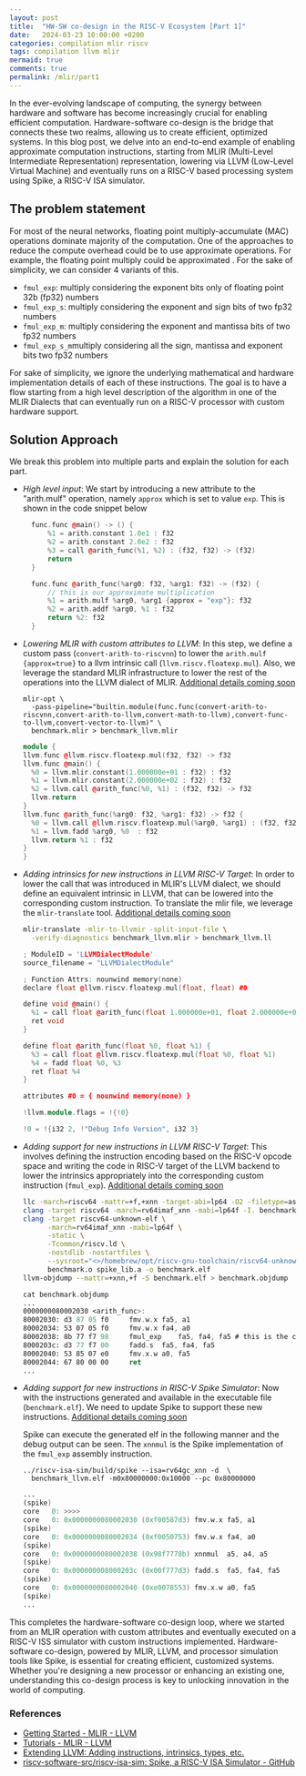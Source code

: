 ```yaml
---
layout: post
title:  "HW-SW co-design in the RISC-V Ecosystem [Part 1]"
date:   2024-03-23 10:00:00 +0200
categories: compilation mlir riscv
tags: compilation llvm mlir
mermaid: true
comments: true
permalink: /mlir/part1
---
```


In the ever-evolving landscape of computing, the synergy between hardware and software has become increasingly crucial for enabling efficient computation. Hardware-software co-design
 is the bridge that connects these two realms, allowing us to create efficient, optimized systems. In this blog post, we delve into an end-to-end example of enabling
approximate computation instructions, starting from MLIR (Multi-Level Intermediate Representation) representation, lowering via LLVM (Low-Level Virtual Machine) and eventually runs on a RISC-V based processing system using Spike, a RISC-V ISA simulator.

## The problem statement

For most of the neural networks, floating point multiply-accumulate (MAC) operations
dominate majority of the computation. One of the approaches to reduce the compute overhead
could be to use approximate operations. For example, the floating point multiply could be approximated . For the sake
of simplicity, we can consider 4 variants of this.
- `fmul_exp`: multiply  considering the exponent bits only of floating point 32b (fp32) numbers
- `fmul_exp_s`: multiply  considering the exponent and sign bits of two fp32 numbers
- `fmul_exp_m`: multiply  considering the exponent and mantissa bits of two fp32 numbers
- `fmul_exp_s_m`multiply  considering all the sign, mantissa and exponent bits  two fp32 numbers

For sake of simplicity, we ignore the underlying mathematical and hardware implementation details of each of these instructions.
The goal is to have a flow starting from a high level description of the algorithm in one of the MLIR Dialects that can eventually run on a RISC-V processor with custom hardware support.


## Solution Approach

We break this problem into multiple parts and explain the solution for each part.

- *High level input*: We start by introducing a new attribute to the "arith.mulf" operation, namely `approx` which is set to value
  `exp`. This is shown in the code snippet below

  ```c++
    func.func @main() -> () {
        %1 = arith.constant 1.0e1 : f32
        %2 = arith.constant 2.0e2 : f32
        %3 = call @arith_func(%1, %2) : (f32, f32) -> (f32)
        return
    }

    func.func @arith_func(%arg0: f32, %arg1: f32) -> (f32) {
        // this is our approximate multiplication
        %1 = arith.mulf %arg0, %arg1 {approx = "exp"}: f32
        %2 = arith.addf %arg0, %1 : f32
        return %2: f32
    }

  ```

- *Lowering MLIR with custom attributes to LLVM*: In this step, we define a custom pass (`convert-arith-to-riscvnn`) to lower the `arith.mulf {approx=true}` to a llvm intrinsic call (`llvm.riscv.floatexp.mul`). Also, we leverage the standard MLIR infrastructure to lower the rest of the operations into the LLVM dialect of MLIR. [Additional details coming soon]()

  ```
  mlir-opt \
    -pass-pipeline="builtin.module(func.func(convert-arith-to-riscvnn,convert-arith-to-llvm,convert-math-to-llvm),convert-func-to-llvm,convert-vector-to-llvm)" \
    benchmark.mlir > benchmark_llvm.mlir
  ```

  ```c++
  module {
  llvm.func @llvm.riscv.floatexp.mul(f32, f32) -> f32
  llvm.func @main() {
    %0 = llvm.mlir.constant(1.000000e+01 : f32) : f32
    %1 = llvm.mlir.constant(2.000000e+02 : f32) : f32
    %2 = llvm.call @arith_func(%0, %1) : (f32, f32) -> f32
    llvm.return
  }
  llvm.func @arith_func(%arg0: f32, %arg1: f32) -> f32 {
    %0 = llvm.call @llvm.riscv.floatexp.mul(%arg0, %arg1) : (f32, f32) -> f32
    %1 = llvm.fadd %arg0, %0  : f32
    llvm.return %1 : f32
  }
  }
  ```
- *Adding intrinsics for new instructions in LLVM RISC-V Target*: In order to lower the call that was introduced in MLIR's LLVM dialect, we should define an equivalent intrinsic in LLVM, that can be lowered into the corresponding custom instruction. To translate the mlir file, we leverage the `mlir-translate` tool. [Additional details coming soon]()

  ```bash
  mlir-translate -mlir-to-llvmir -split-input-file \
    -verify-diagnostics benchmark_llvm.mlir > benchmark_llvm.ll
  ```

  ```c++
  ; ModuleID = 'LLVMDialectModule'
  source_filename = "LLVMDialectModule"

  ; Function Attrs: nounwind memory(none)
  declare float @llvm.riscv.floatexp.mul(float, float) #0

  define void @main() {
    %1 = call float @arith_func(float 1.000000e+01, float 2.000000e+02)
    ret void
  }

  define float @arith_func(float %0, float %1) {
    %3 = call float @llvm.riscv.floatexp.mul(float %0, float %1)
    %4 = fadd float %0, %3
    ret float %4
  }

  attributes #0 = { nounwind memory(none) }

  !llvm.module.flags = !{!0}

  !0 = !{i32 2, !"Debug Info Version", i32 3}
  ```

- *Adding support for new instructions in LLVM RISC-V Target*: This involves defining the instruction encoding based
 on the RISC-V opcode space and writing the code in RISC-V target of the LLVM backend to lower the intrinsics appropriately into the corresponding custom instruction (`fmul_exp`). [Additional details coming soon]()

  ```bash
  llc -march=riscv64 -mattr=+f,+xnn -target-abi=lp64 -O2 -filetype=asm benchmark_llvm.ll > benchmark_llvm.s
  clang -target riscv64 -march=rv64imaf_xnn -mabi=lp64f -I. benchmark_llvm.s > benchmark.o
  clang -target riscv64-unknown-elf \
		-march=rv64imaf_xnn -mabi=lp64f \
		-static \
		-Tcommon/riscv.ld \
		-nostdlib -nostartfiles \
		--sysroot="<>/homebrew/opt/riscv-gnu-toolchain/riscv64-unknown-elf/" --gcc-toolchain="<>/homebrew/opt/riscv-gnu-toolchain/"  \
		benchmark.o spike_lib.a -o benchmark.elf
  llvm-objdump --mattr=+xnn,+f -S benchmark.elf > benchmark.objdump
  ```

  ```NASM
  cat benchmark.objdump
  ...
  0000000080002030 <arith_func>:
  80002030: d3 87 05 f0  	fmv.w.x	fa5, a1
  80002034: 53 07 05 f0  	fmv.w.x	fa4, a0
  80002038: 8b 77 f7 98  	fmul_exp	fa5, fa4, fa5 # this is the custom RISC-V instruction
  8000203c: d3 77 f7 00  	fadd.s	fa5, fa4, fa5
  80002040: 53 85 07 e0  	fmv.x.w	a0, fa5
  80002044: 67 80 00 00  	ret
  ...
  ```

- *Adding support for new instructions in RISC-V Spike Simulator*: Now with the instructions generated and available in the executable file (`benchmark.elf`). We need to update Spike to support these new instructions. [Additional details coming soon]()

  Spike can execute the generated elf in the following manner and the debug output can be seen.  The `xnnmul` is the Spike implementation of the `fmul_exp` assembly instruction.
  ```shell
  ../riscv-isa-sim/build/spike --isa=rv64gc_xnn -d  \
    benchmark_llvm.elf -m0x80000000:0x10000 --pc 0x80000000
  ```

  ```nasm
  ...
  (spike)
  core   0: >>>>
  core   0: 0x0000000080002030 (0xf00587d3) fmv.w.x fa5, a1
  (spike)
  core   0: 0x0000000080002034 (0xf0050753) fmv.w.x fa4, a0
  (spike)
  core   0: 0x0000000080002038 (0x98f7778b) xnnmul  a5, a4, a5
  (spike)
  core   0: 0x000000008000203c (0x00f777d3) fadd.s  fa5, fa4, fa5
  (spike)
  core   0: 0x0000000080002040 (0xe0078553) fmv.x.w a0, fa5
  (spike)
  ...
  ```

This completes the hardware-software co-design loop, where we started from an MLIR operation with custom attributes and eventually executed on a RISC-V ISS simulator with custom instructions implemented. Hardware-software co-design, powered by MLIR, LLVM, and processor simulation tools like Spike, is essential for creating efficient, customized systems. Whether you're designing a new processor or enhancing an existing one, understanding this co-design process is key to unlocking innovation in the world of computing.


### References
+ [Getting Started - MLIR - LLVM](https://mlir.llvm.org/getting_started/)
+ [Tutorials - MLIR - LLVM](https://mlir.llvm.org/docs/Tutorials/)
+ [Extending LLVM:  Adding instructions, intrinsics, types, etc.](https://llvm.org/docs/ExtendingLLVM.html)
+ [riscv-software-src/riscv-isa-sim: Spike, a RISC-V ISA Simulator - GitHub](https://github.com/riscv-software-src/riscv-isa-sim)
